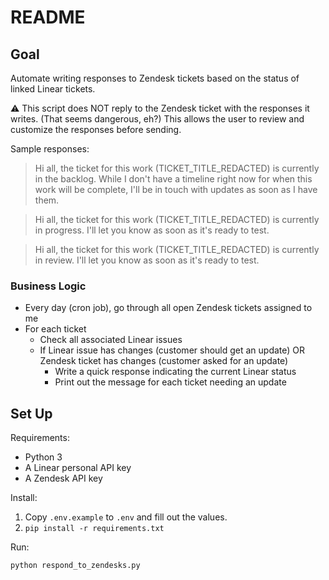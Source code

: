 # README

## Goal
Automate writing responses to Zendesk tickets based on the status of linked Linear tickets.

⚠️ This script does NOT reply to the Zendesk ticket with the responses it writes. (That seems dangerous, eh?) This allows the user to review and customize the responses before sending.

Sample responses:

> Hi all, the ticket for this work (TICKET_TITLE_REDACTED) is currently in the backlog. While I don't have a timeline right now for when this work will be complete, I'll be in touch with updates as soon as I have them.

> Hi all, the ticket for this work (TICKET_TITLE_REDACTED) is currently in progress. I'll let you know as soon as it's ready to test.

> Hi all, the ticket for this work (TICKET_TITLE_REDACTED) is currently in review. I'll let you know as soon as it's ready to test.

### Business Logic
* Every day (cron job), go through all open Zendesk tickets assigned to me
* For each ticket
    * Check all associated Linear issues
    * If Linear issue has changes (customer should get an update) OR Zendesk ticket has changes (customer asked for an update)
        * Write a quick response indicating the current Linear status
        * Print out the message for each ticket needing an update

## Set Up

Requirements:

* Python 3
* A Linear personal API key
* A Zendesk API key

Install:

1. Copy `.env.example` to `.env` and fill out the values.
1. `pip install -r requirements.txt`

Run:

`python respond_to_zendesks.py`